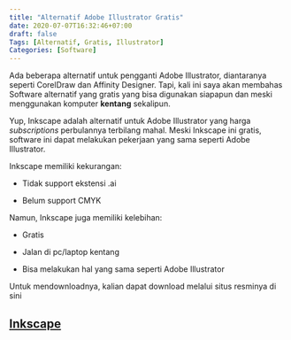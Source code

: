 ```yaml
---
title: "Alternatif Adobe Illustrator Gratis"
date: 2020-07-07T16:32:46+07:00
draft: false
Tags: [Alternatif, Gratis, Illustrator]
Categories: [Software]
---
```


Ada beberapa alternatif untuk pengganti Adobe Illustrator, diantaranya seperti CorelDraw dan Affinity Designer. Tapi, kali ini saya akan membahas Software alternatif yang gratis yang bisa digunakan siapapun dan meski menggunakan komputer **kentang** sekalipun.

Yup, Inkscape adalah alternatif untuk Adobe Illustrator yang harga *subscriptions* perbulannya terbilang mahal. Meski Inkscape ini gratis, software ini dapat melakukan pekerjaan yang sama seperti Adobe Illustrator. 

Inkscape memiliki kekurangan:

- Tidak support ekstensi .ai

- Belum support CMYK

Namun, Inkscape juga memiliki kelebihan:

- Gratis

- Jalan di pc/laptop kentang

- Bisa melakukan hal yang sama seperti Adobe Illustrator

Untuk mendownloadnya, kalian dapat download melalui situs resminya di sini
## [Inkscape](https://inkscape.org/)

